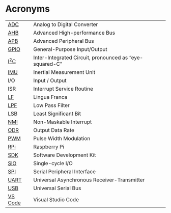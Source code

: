 # Acronyms

<table>
<tr><td> <a href="./Sensors.md">ADC</a> </td><td> Analog to Digital Converter </td></tr>
<tr><td> <a href="https://www.tutorialspoint.com/difference-between-ahb-and-apb">AHB</td><td> Advanced High-performance Bus</td></tr>
<tr><td> <a href="https://www.tutorialspoint.com/difference-between-ahb-and-apb">APB</td><td> Advanced Peripheral Bus</td></tr>
<tr><td> <a href="https://en.wikipedia.org/wiki/General-purpose_input/output">GPIO</a> </td><td> General-Purpose Input/Output </td></tr>
<tr><td> <a href="https://en.wikipedia.org/wiki/I²C">I<sup>2</sup>C</a> </td><td> Inter-Integrated Circuit, pronounced as “eye-squared-C” </td></tr>
<tr><td> <a href="./Sensors.md">IMU</a> </td><td> Inertial Measurement Unit </td></tr>
<tr><td> I/O </td><td> Input / Output </td></tr>
<tr><td> ISR </td><td> Interrupt Service Routine </td></tr>
<tr><td> <a href="https://lf-lang.org">LF</a> </td><td> Lingua Franca </td></tr>
<tr><td> <a href="./Sensors.md">LPF</a> </td><td> Low Pass Filter </td></tr>
<tr><td> LSB </td><td> Least Significant Bit </td></tr>
<tr><td> <a href="https://en.wikipedia.org/wiki/Non-maskable_interrupt">NMI</a></td><td>Non-Maskable Interrupt</td></tr>
<tr><td> <a href="./Sensors.md">ODR</a> </td><td> Output Data Rate </td></tr>
<tr><td> <a href="https://en.wikipedia.org/wiki/Pulse-width_modulation">PWM</a> </td><td> Pulse Width Modulation</td></tr>
<tr><td> <a href="https://en.wikipedia.org/wiki/Raspberry_Pi">RPi</a> </td><td> Raspberry Pi</td></tr>
<tr><td> <a href="https://en.wikipedia.org/wiki/Software_development_kit">SDK</a></td><td>Software Development Kit</td></tr>
<tr><td> <a href="https://datasheets.raspberrypi.com/rp2040/rp2040-datasheet.pdf">SIO</td><td> Single-cycle I/O </td></tr>
<tr><td> <a href="https://en.wikipedia.org/wiki/Serial_Peripheral_Interface">SPI</a> </td><td> Serial Peripheral Interface </td></tr>
<tr><td> <a href="https://en.wikipedia.org/wiki/Universal_asynchronous_receiver-transmitter">UART</a> </td><td> Universal Asynchronous Receiver-Transmitter </td></tr>
<tr><td> <a href="https://en.wikipedia.org/wiki/USB">USB</a> </td><td> Universal Serial Bus</td></tr>
<tr><td> <a href="https://en.wikipedia.org/wiki/Visual_Studio_Code">VS Code</a> </td><td> Visual Studio Code</td></tr>
</table>
